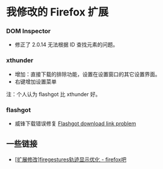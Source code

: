 我修改的 Firefox 扩展
===================

### DOM Inspector

- 修正了 2.0.14 无法根据 ID 查找元素的问题。

### xthunder

- 增加：直接下载的排除功能，设置在设置窗口的其它设置界面。
- 右键增加设置菜单

注：个人认为 flashgot 比 xthunder 好。

### flashgot

- 威锋下载错误修复 [Flashgot download link problem](http://forums.informaction.com/viewtopic.php?f=6&t=19680)

一些链接
-------

- [[扩展修改]firegestures轨迹显示优化 - firefox吧](http://tieba.baidu.com/p/3046405014?pn=1)